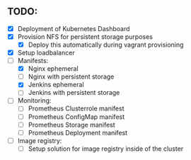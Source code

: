 ## TODO:
* [x] Deployment of Kubernetes Dashboard
* [x] Provision NFS for persistent storage purposes
    - [x] Deploy this automatically during vagrant provisioning
* [x] Setup loadbalancer
* [ ] Manifests:
    - [x] Nginx ephemeral
    - [ ] Nginx with persistent storage
    - [x] Jenkins ephemeral
    - [ ] Jenkins with persistent storage
* [ ] Monitoring:
    - [ ] Prometheus Clusterrole manifest
    - [ ] Prometheus ConfigMap manifest
    - [ ] Prometheus Storage manifest
    - [ ] Prometheus Deployment manifest
* [ ] Image registry:
    - [ ] Setup solution for image registry inside of the cluster
